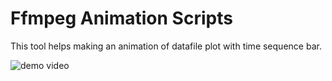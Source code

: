 # Ffmpeg Animation Scripts

This tool helps making an animation of datafile plot with time sequence bar.

![demo video](https://imgur.com/SNkRNTS)

